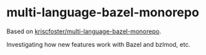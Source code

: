 # multi-language-bazel-monorepo

Based on [kriscfoster/multi-language-bazel-monorepo](https://github.com/kriscfoster/multi-language-bazel-monorepo).

Investigating how new features work with Bazel and bzlmod, etc.
